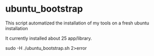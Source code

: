 # ubuntu_bootstrap
This script  automatized the installation of my tools on a fresh ubuntu installation

It currently installed about 25 app/library.

sudo -H ./ubuntu_bootstrap.sh 2>error
